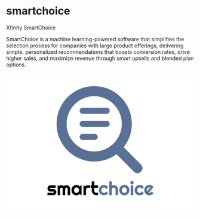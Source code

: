 # smartchoice
Xfinity SmartChoice

SmartChoice is a machine learning-powered software that simplifies the selection process for companies with large product offerings, delivering simple, personalized recommendations that boosts conversion rates, drive higher sales, and maximize revenue through smart upsells and blended plan options.

![SmartChoice Logo](./smartchoice.png)




